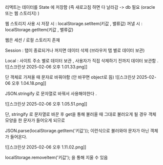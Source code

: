 리액트는 데이터를 State 에 저장함 (즉 새로고침 하면 다 날라감 -> db 필요 (oracle 또는 웹 스토리지) )


웹 스토리지 사용 시 
저장 시 : localStorage.setItem(키값 , 밸류값)
꺼낼 시 : localStorage.getItem(키값 , 밸류값)



웹은 세션 / 로컬 스토리지 존재

Session : 탭이 종료되거나 꺼지면 데이터 삭제 (브라우저 탭 별로 데이터 보관)

Local : 사이트 주소 별로 데이터 보관  , 사용자가 직접 삭제하기 전까지 데이터 보관함 . 
![[스크린샷 2025-02-06 오후 1.01.33.png]]

단 객체로 가져올 때 문자로 바꿔야함 (안 바꾸면 object로 뜸)
![[스크린샷 2025-02-06 오후 1.04.18.png]]

JSON.stringify 로 문자열로 바꿔서 사용해야한다 .

![[스크린샷 2025-02-06 오후 1.05.51.png]]

단, stringify 로 문자열로 바꾼 후 get을 통해 불러올 때 그대로 불러오게 될 경우 객체모양을 한 문자가 들어오게 되므로 

JSON.parse(localStorage.getItem('키값')); 이런식으로 불러와야 문자가 아닌 객체가 들어온다.

![[스크린샷 2025-02-06 오후 1.11.02.png]]


localStorage.removeItem('키값'); 을 통해 지울 수 있음